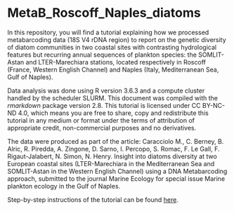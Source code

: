 # MetaB_Roscoff_Naples_diatoms

In this repository, you will find a tutorial explaining how we processed metabarcoding data (18S V4 rDNA region) to report on the genetic diversity of diatom communities in two coastal sites with contrasting hydrological features but recurring annual sequences of plankton species: the SOMLIT-Astan and LTER-Marechiara stations, located respectively in Roscoff (France, Western English Channel) and Naples (Italy, Mediterranean Sea, Gulf of Naples).

Data analysis was done using R version 3.6.3 and a compute cluster handled by the scheduler SLURM. This document was compiled with the *rmarkdown* package version 2.8. This tutorial is licensed under CC BY-NC-ND 4.0, which means you are free to share, copy and redistribute this tutorial in any medium or format under the terms of attribution of appropriate credit, non-commercial purposes and no derivatives. 

The data were produced as part of the article:
Caracciolo M., C. Berney, B. Alric, R. Piredda, A. Zingone, D. Sarno, I. Percopo, S. Romac, F. Le Gall, F. Rigaut-Jalabert, N. Simon, N. Henry. Insight into diatoms diversity at two European coastal sites (LTER-Marechiara in the Mediterranean Sea and SOMLIT-Astan in the Western English Channel) using a DNA Metabarcoding approach, submitted to the journal Marine Ecology for special issue Marine plankton ecology in the Gulf of Naples.

Step-by-step instructions of the tutorial can be found [here](https://benalric.github.io/MetaB_Roscoff_Naples_diatoms/).